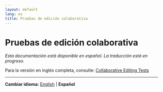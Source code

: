 ```yaml
---
layout: default
lang: es
title: Pruebas de edición colaborativa
---
```


# Pruebas de edición colaborativa

*Esta documentación está disponible en español. La traducción está en progreso.*

Para la versión en inglés completa, consulte: [Collaborative Editing Tests](collaborative-editing-tests.md)

---

**Cambiar idioma:** [English](collaborative-editing-tests.md) | **Español**
